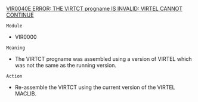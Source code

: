 [VIR0040E ERROR: THE VIRTCT progname IS INVALID: VIRTEL CANNOT CONTINUE](https://virtel.readthedocs.io/en/latest/manuals/virtel/Virtel459MG/messages.html?highlight=VIR0040E#VIR0040E)

`Module`
- VIR0000

`Meaning`
- The VIRTCT progname was assembled using a version of VIRTEL which was not the same as the running version.

`Action`
- Re-assemble the VIRTCT using the current version of the VIRTEL MACLIB.
